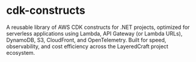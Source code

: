 # cdk-constructs
A reusable library of AWS CDK constructs for .NET projects, optimized for serverless applications using Lambda, API Gateway (or Lambda URLs), DynamoDB, S3, CloudFront, and OpenTelemetry. Built for speed, observability, and cost efficiency across the LayeredCraft project ecosystem.
